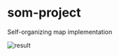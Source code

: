# som-project
Self-organizing map implementation

![result](https://user-images.githubusercontent.com/84645404/233733656-496e0e78-43e7-463c-9957-3e01e12b8e5d.png)
